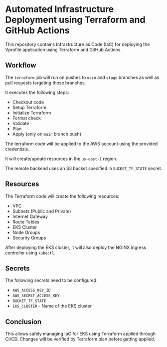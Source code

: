 # Automated Infrastructure Deployment using Terraform and GitHub Actions

This repository contains Infrastructure as Code (IaC) for deploying the Vprofile application using Terraform and GitHub Actions.

## Workflow

The `terraform` job will run on pushes to `main` and `stage` branches as well as pull requests targeting those branches.

It executes the following steps:

- Checkout code
- Setup Terraform
- Initialize Terraform 
- Format check
- Validate
- Plan
- Apply (only on `main` branch push)

The terraform code will be applied to the AWS account using the provided credentials.

It will create/update resources in the `us-east-1` region.

The remote backend uses an S3 bucket specified in `BUCKET_TF_STATE` secret. 

## Resources

The Terraform code will create the following resources:

- VPC
- Subnets (Public and Private)
- Internet Gateway
- Route Tables
- EKS Cluster
- Node Groups
- Security Groups

After deploying the EKS cluster, it will also deploy the NGINX ingress controller using `kubectl`.

## Secrets

The following secrets need to be configured:

- `AWS_ACCESS_KEY_ID` 
- `AWS_SECRET_ACCESS_KEY`
- `BUCKET_TF_STATE`
- `EKS_CLUSTER` - Name of the EKS cluster

## Conclusion

This allows safely managing IaC for EKS using Terraform applied through CI/CD. Changes will be verified by Terraform plan before getting applied.
